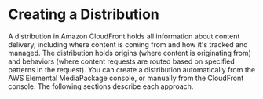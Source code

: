 # Creating a Distribution<a name="cdns-create"></a>

A distribution in Amazon CloudFront holds all information about content delivery, including where content is coming from and how it's tracked and managed\. The distribution holds origins \(where content is originating from\) and behaviors \(where content requests are routed based on specified patterns in the request\)\. You can create a distribution automatically from the AWS Elemental MediaPackage console, or manually from the CloudFront console\. The following sections describe each approach\.
